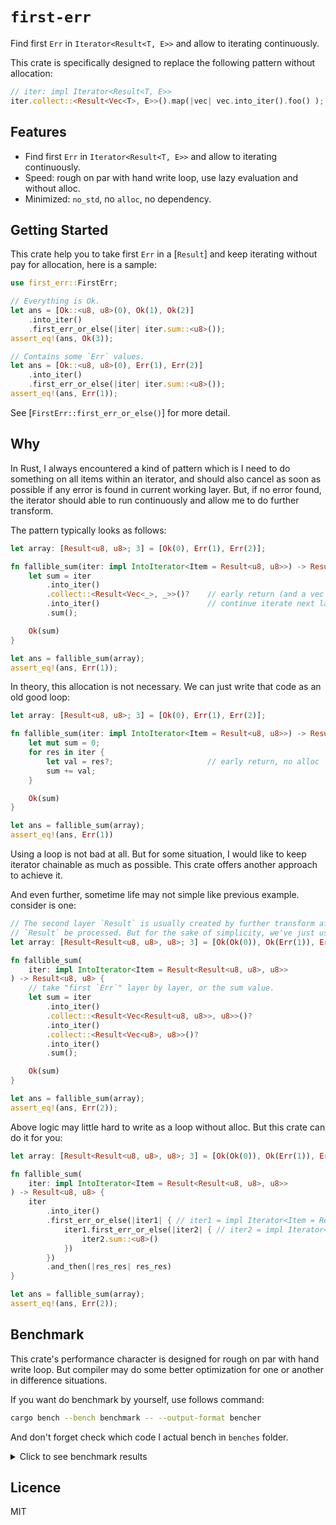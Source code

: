 # `first-err`

Find first `Err` in `Iterator<Result<T, E>>` and allow to iterating continuously.

This crate is specifically designed to replace the following pattern without allocation:

```rust
// iter: impl Iterator<Result<T, E>>
iter.collect::<Result<Vec<T>, E>>().map(|vec| vec.into_iter().foo() );
```



## Features

- Find first `Err` in `Iterator<Result<T, E>>` and allow to iterating continuously.
- Speed: rough on par with hand write loop, use lazy evaluation and without alloc.
- Minimized: `no_std`, no `alloc`, no dependency.



## Getting Started

This crate help you to take first `Err` in a [`Result`] and keep iterating without
pay for allocation, here is a sample:

```rust
use first_err::FirstErr;

// Everything is Ok.
let ans = [Ok::<u8, u8>(0), Ok(1), Ok(2)]
    .into_iter()
    .first_err_or_else(|iter| iter.sum::<u8>());
assert_eq!(ans, Ok(3));

// Contains some `Err` values.
let ans = [Ok::<u8, u8>(0), Err(1), Err(2)]
    .into_iter()
    .first_err_or_else(|iter| iter.sum::<u8>());
assert_eq!(ans, Err(1));
```

See [`FirstErr::first_err_or_else()`] for more detail.



## Why

In Rust, I always encountered a kind of pattern which is I need to do something on all
items within an iterator, and should also cancel as soon as possible if any error is
found in current working layer. But, if no error found, the iterator should able to run
continuously and allow me to do further transform.

The pattern typically looks as follows:

```rust
let array: [Result<u8, u8>; 3] = [Ok(0), Err(1), Err(2)];

fn fallible_sum(iter: impl IntoIterator<Item = Result<u8, u8>>) -> Result<u8, u8> {
    let sum = iter
        .into_iter()
        .collect::<Result<Vec<_>, _>>()?    // early return (and a vec alloc in here)
        .into_iter()                        // continue iterate next layer ...
        .sum();

    Ok(sum)
}

let ans = fallible_sum(array);
assert_eq!(ans, Err(1));
```

In theory, this allocation is not necessary. We can just write that code as an old good
loop:

```rust
let array: [Result<u8, u8>; 3] = [Ok(0), Err(1), Err(2)];

fn fallible_sum(iter: impl IntoIterator<Item = Result<u8, u8>>) -> Result<u8, u8> {
    let mut sum = 0;
    for res in iter {
        let val = res?;                     // early return, no alloc
        sum += val;
    }

    Ok(sum)
}

let ans = fallible_sum(array);
assert_eq!(ans, Err(1))
```

Using a loop is not bad at all. But for some situation, I would like to keep iterator
chainable as much as possible. This crate offers another approach to achieve it.

And even further, sometime life may not simple like previous example. consider is one:

```rust
// The second layer `Result` is usually created by further transform after the first layer
// `Result` be processed. But for the sake of simplicity, we've just use pre-defined values.
let array: [Result<Result<u8, u8>, u8>; 3] = [Ok(Ok(0)), Ok(Err(1)), Err(2)];

fn fallible_sum(
    iter: impl IntoIterator<Item = Result<Result<u8, u8>, u8>>
) -> Result<u8, u8> {
    // take "first `Err`" layer by layer, or the sum value.
    let sum = iter
        .into_iter()
        .collect::<Result<Vec<Result<u8, u8>>, u8>>()?
        .into_iter()
        .collect::<Result<Vec<u8>, u8>>()?
        .into_iter()
        .sum();

    Ok(sum)
}

let ans = fallible_sum(array);
assert_eq!(ans, Err(2));
```

Above logic may little hard to write as a loop without alloc. But this crate can do it
for you:

```rust
let array: [Result<Result<u8, u8>, u8>; 3] = [Ok(Ok(0)), Ok(Err(1)), Err(2)];

fn fallible_sum(
    iter: impl IntoIterator<Item = Result<Result<u8, u8>, u8>>
) -> Result<u8, u8> {
    iter
        .into_iter()
        .first_err_or_else(|iter1| { // iter1 = impl Iterator<Item = Result<u8, u8>>
            iter1.first_err_or_else(|iter2| { // iter2 = impl Iterator<Item = u8>
                iter2.sum::<u8>()
            })
        })
        .and_then(|res_res| res_res)
}

let ans = fallible_sum(array);
assert_eq!(ans, Err(2));
```



## Benchmark

This crate's performance character is designed for rough on par with hand write loop.
But compiler may do some better optimization for one or another in difference situations.

If you want do benchmark by yourself, use follows command:

```sh
cargo bench --bench benchmark -- --output-format bencher
```

And don't forget check which code I actual bench in `benches` folder.



<details>
  <summary>Click to see benchmark results</summary>
  <p>

  ### Environment

  - cpu: AMD Ryzen 5 3600 6-Core Processor
  - os: Debian GNU/Linux 12 (bookworm)
  - kernel: Linux 6.1.0-10-amd64 #1 SMP PREEMPT_DYNAMIC Debian 6.1.38-1 (2023-07-14)
  - rustc: 1.72.0 (5680fa18f 2023-08-23)
  - cargo: 1.72.0 (103a7ff2e 2023-08-15)

  ### Results

  ```txt
  test bench_100000_err_at_0______/__collect ... bench:          13 ns/iter (+/- 0)
  test bench_100000_err_at_0______/_____loop ... bench:           1 ns/iter (+/- 0)
  test bench_100000_err_at_0______/first_err ... bench:           1 ns/iter (+/- 0)

  test bench_100000_err_at_1______/__collect ... bench:          19 ns/iter (+/- 0)
  test bench_100000_err_at_1______/_____loop ... bench:           2 ns/iter (+/- 0)
  test bench_100000_err_at_1______/first_err ... bench:           2 ns/iter (+/- 0)

  test bench_100000_err_at_10_____/__collect ... bench:          82 ns/iter (+/- 1)
  test bench_100000_err_at_10_____/_____loop ... bench:           3 ns/iter (+/- 0)
  test bench_100000_err_at_10_____/first_err ... bench:           3 ns/iter (+/- 0)

  test bench_100000_err_at_100____/__collect ... bench:         276 ns/iter (+/- 3)
  test bench_100000_err_at_100____/_____loop ... bench:           9 ns/iter (+/- 0)
  test bench_100000_err_at_100____/first_err ... bench:           7 ns/iter (+/- 0)

  test bench_100000_err_at_1000___/__collect ... bench:        1027 ns/iter (+/- 39)
  test bench_100000_err_at_1000___/_____loop ... bench:          66 ns/iter (+/- 1)
  test bench_100000_err_at_1000___/first_err ... bench:          60 ns/iter (+/- 0)

  test bench_100000_err_at_10000__/__collect ... bench:        6168 ns/iter (+/- 149)
  test bench_100000_err_at_10000__/_____loop ... bench:         604 ns/iter (+/- 10)
  test bench_100000_err_at_10000__/first_err ... bench:         605 ns/iter (+/- 1)

  test bench_100000_err_at_99999__/__collect ... bench:       57075 ns/iter (+/- 344)
  test bench_100000_err_at_99999__/_____loop ... bench:        5985 ns/iter (+/- 19)
  test bench_100000_err_at_99999__/first_err ... bench:        5980 ns/iter (+/- 11)

  test bench_100000_err_at_100000_/__collect ... bench:       60171 ns/iter (+/- 4611)
  test bench_100000_err_at_100000_/_____loop ... bench:        5982 ns/iter (+/- 8)
  test bench_100000_err_at_100000_/first_err ... bench:        5987 ns/iter (+/- 33)

  test bench_100000_err_not_exists/__collect ... bench:       58460 ns/iter (+/- 343)
  test bench_100000_err_not_exists/_____loop ... bench:           1 ns/iter (+/- 0)
  test bench_100000_err_not_exists/first_err ... bench:           1 ns/iter (+/- 0)

  test bench_100000_l1_err_at_0_______l2_err_at_1000___/__collect ... bench:          14 ns/iter (+/- 0)
  test bench_100000_l1_err_at_0_______l2_err_at_1000___/_____loop ... bench:           3 ns/iter (+/- 0)
  test bench_100000_l1_err_at_0_______l2_err_at_1000___/first_err ... bench:           6 ns/iter (+/- 0)

  test bench_100000_l1_err_at_1_______l2_err_at_1000___/__collect ... bench:          21 ns/iter (+/- 0)
  test bench_100000_l1_err_at_1_______l2_err_at_1000___/_____loop ... bench:           3 ns/iter (+/- 0)
  test bench_100000_l1_err_at_1_______l2_err_at_1000___/first_err ... bench:           6 ns/iter (+/- 0)

  test bench_100000_l1_err_at_10______l2_err_at_1000___/__collect ... bench:          95 ns/iter (+/- 1)
  test bench_100000_l1_err_at_10______l2_err_at_1000___/_____loop ... bench:          13 ns/iter (+/- 0)
  test bench_100000_l1_err_at_10______l2_err_at_1000___/first_err ... bench:          10 ns/iter (+/- 0)

  test bench_100000_l1_err_at_100_____l2_err_at_1000___/__collect ... bench:         362 ns/iter (+/- 3)
  test bench_100000_l1_err_at_100_____l2_err_at_1000___/_____loop ... bench:         110 ns/iter (+/- 2)
  test bench_100000_l1_err_at_100_____l2_err_at_1000___/first_err ... bench:          72 ns/iter (+/- 0)

  test bench_100000_l1_err_at_1000____l2_err_at_1000___/__collect ... bench:        1319 ns/iter (+/- 14)
  test bench_100000_l1_err_at_1000____l2_err_at_1000___/_____loop ... bench:        1020 ns/iter (+/- 15)
  test bench_100000_l1_err_at_1000____l2_err_at_1000___/first_err ... bench:         626 ns/iter (+/- 6)

  test bench_100000_l1_err_at_10000___l2_err_at_1000___/__collect ... bench:        9883 ns/iter (+/- 633)
  test bench_100000_l1_err_at_10000___l2_err_at_1000___/_____loop ... bench:        1115 ns/iter (+/- 5)
  test bench_100000_l1_err_at_10000___l2_err_at_1000___/first_err ... bench:         774 ns/iter (+/- 52)

  test bench_100000_l1_err_at_99999___l2_err_at_1000___/__collect ... bench:       94787 ns/iter (+/- 330)
  test bench_100000_l1_err_at_99999___l2_err_at_1000___/_____loop ... bench:        1780 ns/iter (+/- 4)
  test bench_100000_l1_err_at_99999___l2_err_at_1000___/first_err ... bench:        2123 ns/iter (+/- 5)

  test bench_100000_l1_err_at_100000__l2_err_at_1000___/__collect ... bench:       96160 ns/iter (+/- 161)
  test bench_100000_l1_err_at_100000__l2_err_at_1000___/_____loop ... bench:        1787 ns/iter (+/- 3)
  test bench_100000_l1_err_at_100000__l2_err_at_1000___/first_err ... bench:        2118 ns/iter (+/- 123)

  test bench_100000_l1_err_at_none____l2_err_at_0______/__collect ... bench:       89359 ns/iter (+/- 309)
  test bench_100000_l1_err_at_none____l2_err_at_0______/_____loop ... bench:           3 ns/iter (+/- 0)
  test bench_100000_l1_err_at_none____l2_err_at_0______/first_err ... bench:           6 ns/iter (+/- 0)

  test bench_100000_l1_err_at_none____l2_err_at_1______/__collect ... bench:       89247 ns/iter (+/- 211)
  test bench_100000_l1_err_at_none____l2_err_at_1______/_____loop ... bench:           4 ns/iter (+/- 0)
  test bench_100000_l1_err_at_none____l2_err_at_1______/first_err ... bench:           6 ns/iter (+/- 0)

  test bench_100000_l1_err_at_none____l2_err_at_10_____/__collect ... bench:       89375 ns/iter (+/- 131)
  test bench_100000_l1_err_at_none____l2_err_at_10_____/_____loop ... bench:          13 ns/iter (+/- 0)
  test bench_100000_l1_err_at_none____l2_err_at_10_____/first_err ... bench:          11 ns/iter (+/- 0)

  test bench_100000_l1_err_at_none____l2_err_at_100____/__collect ... bench:       89231 ns/iter (+/- 161)
  test bench_100000_l1_err_at_none____l2_err_at_100____/_____loop ... bench:         106 ns/iter (+/- 0)
  test bench_100000_l1_err_at_none____l2_err_at_100____/first_err ... bench:          73 ns/iter (+/- 2)

  test bench_100000_l1_err_at_none____l2_err_at_1000___/__collect ... bench:       89982 ns/iter (+/- 84)
  test bench_100000_l1_err_at_none____l2_err_at_1000___/_____loop ... bench:         966 ns/iter (+/- 0)
  test bench_100000_l1_err_at_none____l2_err_at_1000___/first_err ... bench:         616 ns/iter (+/- 3)

  test bench_100000_l1_err_at_none____l2_err_at_10000__/__collect ... bench:       96578 ns/iter (+/- 352)
  test bench_100000_l1_err_at_none____l2_err_at_10000__/_____loop ... bench:        9569 ns/iter (+/- 47)
  test bench_100000_l1_err_at_none____l2_err_at_10000__/first_err ... bench:        6058 ns/iter (+/- 8)

  test bench_100000_l1_err_at_none____l2_err_at_99999__/__collect ... bench:      173763 ns/iter (+/- 646)
  test bench_100000_l1_err_at_none____l2_err_at_99999__/_____loop ... bench:       95541 ns/iter (+/- 490)
  test bench_100000_l1_err_at_none____l2_err_at_99999__/first_err ... bench:       60196 ns/iter (+/- 539)

  test bench_100000_l1_err_at_none____l2_err_at_100000_/__collect ... bench:      167568 ns/iter (+/- 1418)
  test bench_100000_l1_err_at_none____l2_err_at_100000_/_____loop ... bench:       95596 ns/iter (+/- 178)
  test bench_100000_l1_err_at_none____l2_err_at_100000_/first_err ... bench:       50250 ns/iter (+/- 3401)

  test bench_100000_err_not_exists_____________________/__collect ... bench:      182434 ns/iter (+/- 1666)
  test bench_100000_err_not_exists_____________________/_____loop ... bench:       95634 ns/iter (+/- 82)
  test bench_100000_err_not_exists_____________________/first_err ... bench:           5 ns/iter (+/- 0)
  ```

  </p>
</details>



## Licence

MIT
